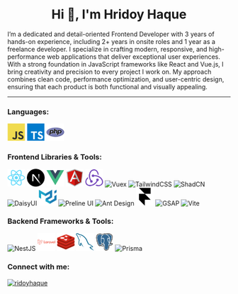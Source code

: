 <h1 align="center">Hi 👋, I'm Hridoy Haque</h1>

<p>
  I’m a dedicated and detail-oriented Frontend Developer with 3 years of
  hands-on experience, including 2+ years in onsite roles and 1 year as a
  freelance developer. I specialize in crafting modern, responsive, and
  high-performance web applications that deliver exceptional user experiences.
  <br />
  With a strong foundation in JavaScript frameworks like React and Vue.js, I
  bring creativity and precision to every project I work on. My approach
  combines clean code, performance optimization, and user-centric design,
  ensuring that each product is both functional and visually appealing.
</p>

---

<h3 align="left">Languages:</h3>

<p align="left">
  <img
    src="https://raw.githubusercontent.com/devicons/devicon/master/icons/javascript/javascript-original.svg"
    alt="JavaScript"
    width="40"
    height="40"
  />
  <img
    src="https://raw.githubusercontent.com/devicons/devicon/master/icons/typescript/typescript-original.svg"
    alt="TypeScript"
    width="40"
    height="40"
  />
  <img
    src="https://raw.githubusercontent.com/devicons/devicon/master/icons/php/php-original.svg"
    alt="PHP"
    width="40"
    height="40"
  />
</p>

<h3 align="left">Frontend Libraries & Tools:</h3>

<p align="left">
  <img
    src="https://raw.githubusercontent.com/devicons/devicon/master/icons/react/react-original.svg"
    alt="React"
    width="40"
    height="40"
  />
  <img
    src="https://raw.githubusercontent.com/devicons/devicon/master/icons/nextjs/nextjs-original.svg"
    alt="Next.js"
    width="40"
    height="40"
  />
  <img
    src="https://raw.githubusercontent.com/devicons/devicon/master/icons/vuejs/vuejs-original.svg"
    alt="Vue.js"
    width="40"
    height="40"
  />
  <img
    src="https://raw.githubusercontent.com/devicons/devicon/master/icons/angularjs/angularjs-original.svg"
    alt="Angular"
    width="40"
    height="40"
  />
  <img
    src="https://raw.githubusercontent.com/devicons/devicon/master/icons/redux/redux-original.svg"
    alt="Redux"
    width="40"
    height="40"
  />
  <img
    src="https://vuex.vuejs.org/vuex-logo.png"
    alt="Vuex"
    width="40"
    height="40"
  />
  <img
    src="https://www.vectorlogo.zone/logos/tailwindcss/tailwindcss-icon.svg"
    alt="TailwindCSS"
    width="40"
    height="40"
  />
  <img src="https://shadcn.dev/og.jpg" alt="ShadCN" width="40" height="40" />
  <img
    src="https://avatars.githubusercontent.com/u/97094772?s=200&v=4"
    alt="DaisyUI"
    width="40"
    height="40"
  />
  <img
    src="https://raw.githubusercontent.com/devicons/devicon/master/icons/materialui/materialui-original.svg"
    alt="Material UI"
    width="40"
    height="40"
  />
  <img
    src="https://avatars.githubusercontent.com/u/93080064?s=200&v=4"
    alt="Preline UI"
    width="40"
    height="40"
  />
  <img
    src="https://avatars.githubusercontent.com/u/12101536?s=200&v=4"
    alt="Ant Design"
    width="40"
    height="40"
  />
  <img
    src="https://raw.githubusercontent.com/devicons/devicon/master/icons/framermotion/framermotion-original.svg"
    alt="Framer Motion"
    width="40"
    height="40"
  />
  <img
    src="https://raw.githubusercontent.com/greensock/GSAP/main/logo/logo.svg"
    alt="GSAP"
    width="40"
    height="40"
  />
  <img src="https://vitejs.dev/logo.svg" alt="Vite" width="40" height="40" />
</p>

<h3 align="left">Backend Frameworks & Tools:</h3>

<p align="left">
  <img
    src="https://nestjs.com/img/logo-small.svg"
    alt="NestJS"
    width="40"
    height="40"
  />
  <img
    src="https://raw.githubusercontent.com/devicons/devicon/master/icons/laravel/laravel-original-wordmark.svg"
    alt="Laravel"
    width="40"
    height="40"
  />
  <img
    src="https://raw.githubusercontent.com/devicons/devicon/master/icons/redis/redis-original.svg"
    alt="Redis"
    width="40"
    height="40"
  />
  <img
    src="https://raw.githubusercontent.com/devicons/devicon/master/icons/mysql/mysql-original.svg"
    alt="MySQL"
    width="40"
    height="40"
  />
  <img
    src="https://raw.githubusercontent.com/devicons/devicon/master/icons/postgresql/postgresql-original.svg"
    alt="PostgreSQL"
    width="40"
    height="40"
  />
  <img
    src="https://avatars.githubusercontent.com/u/17219288?s=200&v=4"
    alt="Prisma"
    width="40"
    height="40"
  />
</p>

<h3 align="left">Connect with me:</h3>

<p align="left">
  <a href="https://linkedin.com/in/hridoyhaque01" target="blank">
    <img
      align="center"
      src="https://raw.githubusercontent.com/rahuldkjain/github-profile-readme-generator/master/src/images/icons/Social/linked-in-alt.svg"
      alt="ridoyhaque"
      height="30"
      width="40"
    />
  </a>
</p>
